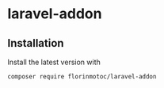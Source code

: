 # laravel-addon

## Installation

Install the latest version with

```bash
composer require florinmotoc/laravel-addon
```

